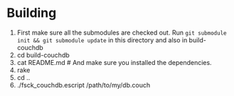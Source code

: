 # Building

1. First make sure all the submodules are checked out.
   Run `git submodule init && git submodule update` in this directory
   and also in build-couchdb
1. cd build-couchdb
1. cat README.md # And make sure you installed the dependencies.
1. rake
1. cd ..
1. ./fsck_couchdb.escript /path/to/my/db.couch

